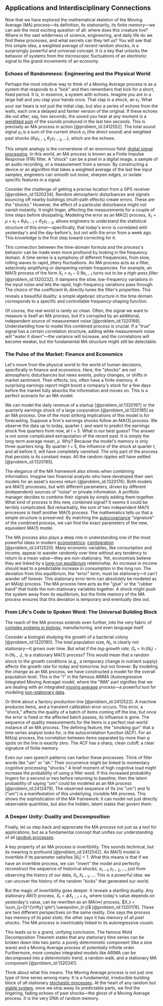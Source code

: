 ## Applications and Interdisciplinary Connections

Now that we have explored the mathematical skeleton of the Moving Average (MA) process—its definition, its stationarity, its finite memory—we can ask the most exciting question of all: where does this creature live? Where in the vast wilderness of science, engineering, and daily life do we find these processes, and what secrets can they tell us? You will see that this simple idea, a weighted average of recent random shocks, is a surprisingly powerful and universal concept. It is a key that unlocks the behavior of systems from the microscopic fluctuations of an electronic signal to the grand movements of an economy.

### Echoes of Randomness: Engineering and the Physical World

Perhaps the most intuitive way to think of a Moving Average process is as a system that responds to a "kick" and then remembers that kick for a short, fixed period. It is, in essence, a system with echoes. Imagine you are in a large hall and you clap your hands once. That clap is a shock, an $\varepsilon_t$. What your ear hears is not just the initial clap, but also a series of echoes from the walls, each one a delayed and fainter version of the original. If these echoes die out after, say, two seconds, the sound you hear at any moment is a [weighted sum](@article_id:159475) of the sounds produced in the last two seconds. This is precisely an MA process in action [@problem_id:2412552]. The total sound signal $y_t$ is a sum of the current shock $\varepsilon_t$ (the direct sound) and weighted past shocks ($\theta_1\varepsilon_{t-1}, \theta_2\varepsilon_{t-2}, \dots$), which are the echoes.

This simple analogy is the cornerstone of an enormous field: [digital signal processing](@article_id:263166). In this world, an MA process is known as a Finite Impulse Response (FIR) filter. A "shock" can be a pixel in a digital image, a sample of an audio recording, or a measurement from a sensor. By constructing a device or an algorithm that takes a weighted average of the last few input samples, engineers can smooth out noise, sharpen edges, or isolate specific features in a signal.

Consider the challenge of getting a precise location from a GPS receiver [@problem_id:1320234]. Random atmospheric disturbances and signals bouncing off nearby buildings (multi-path effects) create errors. These are the "shocks." However, the effect of a particular disturbance might not vanish instantly. It might linger, affecting the measurements for a couple of time steps before dissipating. Modeling the error as an MA(2) process, $X_t = \mu + \varepsilon_t + \theta_1 \varepsilon_{t-1} + \theta_2 \varepsilon_{t-2}$, allows engineers to understand the statistical structure of this error—specifically, that today's error is correlated with yesterday's and the day-before's, but not with the error from a week ago. This knowledge is the first step toward correcting for it.

This connection between the time-domain formula and the process's behavior can be made even more profound by looking in the frequency domain. A time series is a symphony of different frequencies, from slow, rolling waves to rapid, jittery fluctuations. An MA process acts as a filter, selectively amplifying or dampening certain frequencies. For example, an MA(1) process of the form $X_t = \varepsilon_t - 0.9 \varepsilon_{t-1}$ turns out to be a *high-pass filter* [@problem_id:1320232]. It dampens the slow, low-frequency variations in the input noise and lets the rapid, high-frequency variations pass through. The choice of the coefficient $\theta_1$ directly tunes the filter's properties. This reveals a beautiful duality: a simple algebraic structure in the time domain corresponds to a specific and controllable frequency-shaping function.

Of course, the real world is rarely so clean. Often, the signal we want to measure is itself an MA process, but it's corrupted by an additional, independent source of measurement noise [@problem_id:1320189]. Understanding how to model this combined process is crucial. If a "true" signal has a certain correlation structure, adding white measurement noise will "water it down"—the variance will increase, and the correlations will become weaker, but the fundamental MA structure might still be detectable.

### The Pulse of the Market: Finance and Economics

Let's move from the physical world to the world of human decisions, specifically in finance and economics. Here, the "shocks" are not atmospheric disturbances but news events, policy changes, or shifts in market sentiment. Their effects, too, often have a finite memory. A surprising earnings report might boost a company's stock for a few days before the market fully absorbs the information and moves on. This is a perfect scenario for an MA model.

We can model the daily revenue of a startup [@problem_id:1320197] or the quarterly earnings shock of a large corporation [@problem_id:1320185] as an MA process. One of the most striking implications of this model is for forecasting. Suppose a firm's earnings shocks follow an MA(3) process. We observe the data up to today, quarter $t$, and want to predict the earnings shock five quarters from now, at $t+5$. What is our best guess? The answer is not some complicated extrapolation of the recent past. It is simply the long-term average mean, $\mu$. Why? Because the model's memory is only three quarters long. By quarter $t+5$, the influence of the shock at quarter $t$, and all before it, will have completely vanished. The only part of the process that persists is its constant mean. All the random ripples will have settled [@problem_id:1320185].

The elegance of the MA framework also shines when combining information. Imagine two financial analysts who have developed their own models for an asset's excess return [@problem_id:1320176]. Both models are MA(1) processes, but with different parameters, driven by different (independent) sources of "noise" or private information. A portfolio manager decides to combine their signals by simply adding them together. What kind of process is this new, combined signal? It seems it could be terribly complicated. But remarkably, the sum of two independent MA(1) processes is itself another MA(1) process. The mathematics tells us that a simple structure is preserved. By matching the [autocovariance](@article_id:269989) "signature" of the combined process, we can find the exact parameters of the new, equivalent MA(1) model.

The MA process also plays a deep role in understanding one of the most powerful ideas in modern [econometrics](@article_id:140495): [cointegration](@article_id:139790) [@problem_id:2412520]. Many economic variables, like consumption and income, appear to wander randomly over time without any tendency to return to a mean value—they are non-stationary. Yet, economists believe they are linked by a [long-run equilibrium](@article_id:138549) relationship. An increase in income should lead to a predictable increase in consumption in the long run. The deviation from this equilibrium, the "error" term, must be stationary—it can't wander off forever. This stationary error term can absolutely be modeled as an MA(q) process. The MA process here acts as the "glue" or the "rubber band" that holds the non-stationary variables together. A shock might push the system away from its equilibrium, but the finite memory of the MA process ensures that this deviation is temporary and eventually dies out.

### From Life's Code to Spoken Word: The Universal Building Block

The reach of the MA process extends even further, into the very fabric of [complex systems in biology](@article_id:263439), manufacturing, and even language itself.

Consider a biologist studying the growth of a bacterial colony [@problem_id:1320190]. The total population size, $N_t$, is clearly not stationary—it grows over time. But what if the *log-growth rate*, $G_t = \ln(N_t) - \ln(N_{t-1})$, is a stationary MA(1) process? This would mean that a random shock to the growth conditions (e.g., a temporary change in nutrient supply) affects the growth rate for today and tomorrow, but not forever. By modeling the *change* as an MA process, we have constructed a model for the overall population level. This is the "I" in the famous ARIMA (Autoregressive Integrated Moving Average) model, where the "IMA" part signifies that we are dealing with an integrated [moving average](@article_id:203272) process—a powerful tool for modeling [non-stationary data](@article_id:260995).

Or think about a factory production line [@problem_id:2412522]. A machine produces items, and a transient calibration error occurs. This error, a "shock," affects the quality of a batch of items coming off the line, but once the error is fixed or the affected batch passes, its influence is gone. The sequence of quality measurements for the items is a perfect real-world instance of an MA process. The defining feature, the "smoking gun" that a time series analyst looks for, is the autocorrelation function (ACF). For an MA(q) process, the correlation between items separated by more than $q$ spots on the line is exactly zero. The ACF has a sharp, clean cutoff, a clear signature of finite memory.

Even our own speech patterns can harbor these processes. Think of filler words like "um" or "ah." Their occurrence might be linked to momentary cognitive processing "shocks." A brief moment of high cognitive load might increase the probability of using a filler word. If this increased probability lingers for a second or two before returning to baseline, then the latent probability of saying "um" could be modeled as an MA process [@problem_id:2412479]. The observed sequence of 0s (no "um") and 1s ("um") is a manifestation of this underlying, invisible MA process. This shows the sophistication of the MA framework: it can model not just directly observable quantities, but also the hidden, latent states that govern them.

### A Deeper Unity: Duality and Decomposition

Finally, let us step back and appreciate the MA process not just as a tool for applications, but as a fundamental concept that unifies our understanding of all [random processes](@article_id:267993).

A key property of an MA process is invertibility. This sounds technical, but its meaning is profound [@problem_id:2412542]. An MA(1) model is invertible if its parameter satisfies $|\theta_1| \lt 1$. What this means is that if we have an invertible process, we can "invert" the model and perfectly reconstruct the sequence of historical shocks, $\varepsilon_{t-1}, \varepsilon_{t-2}, \dots$, just from observing the history of our data, $X_t, X_{t-1}, \dots$. This is a powerful idea: we can uncover the history of the random "kicks" that generated our world.

But the magic of invertibility goes deeper. It reveals a startling duality. Any stationary AR(1) process, $X_t = \phi X_{t-1} + \varepsilon_t$, where today's value depends on yesterday's value, can be rewritten as an MA($\infty$) process, $X_t = \sum_{j=0}^{\infty} \phi^j \varepsilon_{t-j}$ [@problem_id:1320178]. These are two different perspectives on the same reality. One says the process has memory of its *past state*; the other says it has memory of all *past shocks*. The MA process is inextricably linked to its autoregressive cousin.

This leads us to a grand, unifying conclusion. The famous Wold Decomposition Theorem states that any stationary time series can be broken down into two parts: a purely deterministic component (like a sine wave) and a Moving Average process of potentially infinite order. Furthermore, more complex integrated models like ARIMA can be decomposed into a deterministic trend, a random walk, and a stationary MA component [@problem_id:1320241].

Think about what this means. The Moving Average process is not just one type of time series among many. It is a fundamental, irreducible building block of *all* stationary [stochastic processes](@article_id:141072). At the heart of any random but [stable system](@article_id:266392), once we strip away its predictable parts, we find the lingering, fading echoes of past shocks—the ghost of a Moving Average process. It is the very DNA of random memory.